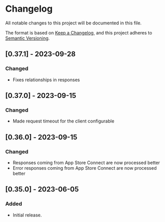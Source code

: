 # Changelog
All notable changes to this project will be documented in this file.

The format is based on [Keep a Changelog](https://keepachangelog.com/en/1.0.0/),
and this project adheres to [Semantic Versioning](https://semver.org/spec/v2.0.0.html).

## [0.37.1] - 2023-09-28
### Changed
- Fixes relationships in responses

## [0.37.0] - 2023-09-15
### Changed
- Made request timeout for the client configurable

## [0.36.0] - 2023-09-15
### Changed
- Responses coming from App Store Connect are now processed better
- Error responses coming from App Store Connect are now processed better

## [0.35.0] - 2023-06-05
### Added
- Initial release.
